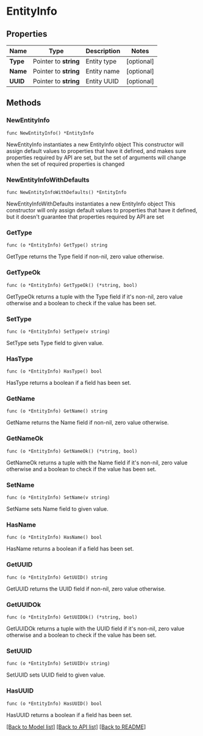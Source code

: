 # EntityInfo

## Properties

Name | Type | Description | Notes
------------ | ------------- | ------------- | -------------
**Type** | Pointer to **string** | Entity type | [optional] 
**Name** | Pointer to **string** | Entity name | [optional] 
**UUID** | Pointer to **string** | Entity UUID | [optional] 

## Methods

### NewEntityInfo

`func NewEntityInfo() *EntityInfo`

NewEntityInfo instantiates a new EntityInfo object
This constructor will assign default values to properties that have it defined,
and makes sure properties required by API are set, but the set of arguments
will change when the set of required properties is changed

### NewEntityInfoWithDefaults

`func NewEntityInfoWithDefaults() *EntityInfo`

NewEntityInfoWithDefaults instantiates a new EntityInfo object
This constructor will only assign default values to properties that have it defined,
but it doesn't guarantee that properties required by API are set

### GetType

`func (o *EntityInfo) GetType() string`

GetType returns the Type field if non-nil, zero value otherwise.

### GetTypeOk

`func (o *EntityInfo) GetTypeOk() (*string, bool)`

GetTypeOk returns a tuple with the Type field if it's non-nil, zero value otherwise
and a boolean to check if the value has been set.

### SetType

`func (o *EntityInfo) SetType(v string)`

SetType sets Type field to given value.

### HasType

`func (o *EntityInfo) HasType() bool`

HasType returns a boolean if a field has been set.

### GetName

`func (o *EntityInfo) GetName() string`

GetName returns the Name field if non-nil, zero value otherwise.

### GetNameOk

`func (o *EntityInfo) GetNameOk() (*string, bool)`

GetNameOk returns a tuple with the Name field if it's non-nil, zero value otherwise
and a boolean to check if the value has been set.

### SetName

`func (o *EntityInfo) SetName(v string)`

SetName sets Name field to given value.

### HasName

`func (o *EntityInfo) HasName() bool`

HasName returns a boolean if a field has been set.

### GetUUID

`func (o *EntityInfo) GetUUID() string`

GetUUID returns the UUID field if non-nil, zero value otherwise.

### GetUUIDOk

`func (o *EntityInfo) GetUUIDOk() (*string, bool)`

GetUUIDOk returns a tuple with the UUID field if it's non-nil, zero value otherwise
and a boolean to check if the value has been set.

### SetUUID

`func (o *EntityInfo) SetUUID(v string)`

SetUUID sets UUID field to given value.

### HasUUID

`func (o *EntityInfo) HasUUID() bool`

HasUUID returns a boolean if a field has been set.


[[Back to Model list]](../README.md#documentation-for-models) [[Back to API list]](../README.md#documentation-for-api-endpoints) [[Back to README]](../README.md)


